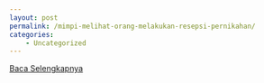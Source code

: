 ```yaml
---
layout: post
permalink: /mimpi-melihat-orang-melakukan-resepsi-pernikahan/
categories:
    - Uncategorized
---
```


[Baca Selengkapnya](/05)